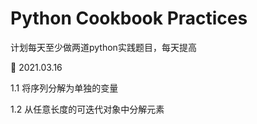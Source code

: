 # Python Cookbook Practices
计划每天至少做两道python实践题目，每天提高

:calendar: 2021.03.16 

1.1 将序列分解为单独的变量

1.2 从任意长度的可迭代对象中分解元素